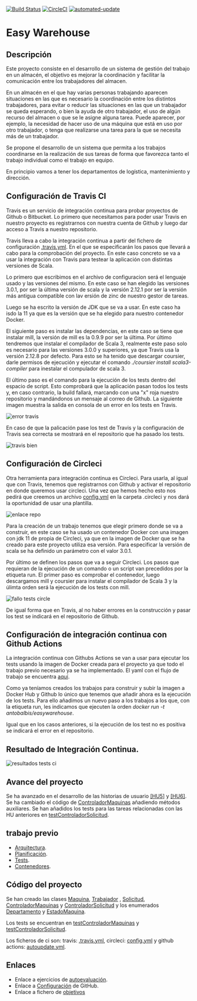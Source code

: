 [![Build Status](https://app.travis-ci.com/antobalbis/easywarehouse.svg?branch=main)](https://app.travis-ci.com/antobalbis/easywarehouse) [![CircleCI](https://circleci.com/gh/antobalbis/easywarehouse/tree/main.svg?style=svg)](https://circleci.com/gh/antobalbis/easywarehouse/tree/main) [![automated-update](https://github.com/antobalbis/easywarehouse/actions/workflows/autoupdate.yml/badge.svg?branch=main&event=push)](https://github.com/antobalbis/easywarehouse/actions/workflows/autoupdate.yml)
# Easy Warehouse

## Descripción

Este proyecto consiste en el desarrollo de un sistema de gestión del trabajo en un almacén, el objetivo es mejorar la coordinación y facilitar la comunicación entre los trabajadores del almacen.

En un almacén en el que hay varias personas trabajando aparecen situaciones en las que es necesario la coordinación entre los distintos trabajadores, para evitar o reducir las situaciones en las que un trabajador se queda esperando, o bien la ayuda de otro trabajador, el uso de algún recurso del almacen o que se le asigne alguna tarea. Puede aparecer, por ejemplo, la necesidad de hacer uso de una máquina que está en uso por otro trabajador, o tenga que realizarse una tarea para la que se necesita más de un trabajador.

Se propone el desarrollo de un sistema que permita a los trabajos coordinarse en la realización de sus tareas de forma que favorezca tanto el trabajo individual como el trabajo en equipo.

En principio vamos a tener los departamentos de logística, mantenimiento y dirección.

## Configuración de Travis CI

Travis es un servicio de integración continua para probar proyectos de Github o Bitbucket. Lo primero que necesitamos para poder usar Travis en nuestro proyecto es registrarnos con nuestra cuenta de Github y luego dar acceso a Travis a nuestro repositorio.

Travis lleva a cabo la integración continua a partir del fichero de configuración [.travis.yml](https://github.com/antobalbis/easywarehouse/blob/main/.travis.yml). En el que se especificarán los pasos que llevará a cabo para la comprobación del proyecto. En este caso concreto se va a usar la integración con Travis para testear la aplicación con distintas versiones de Scala.

Lo primero que escribimos en el archivo de configuracion será el lenguaje usado y las versiones del mismo. En este caso se han elegido las versiones 3.0.1, por ser la última versión de scala y la versión 2.12.1 por ser la versión más antigua compatible con lav ersión de zinc de nuestro gestor de tareas.

Luego se ha escrito la versión de JDK que se va a usar. En este caso ha isdo la 11 ya que es la versión que se ha elegido para nuestro contenedor Docker.

El siguiente paso es instalar las dependencias, en este caso se tiene que instalar mill, la versión de mill es la 0.9.9 por ser la última. Por último tendremos que instalar el compilador de Scala 3, realmente este paso solo es necesario para las versiones 3.0.0 y superiores, ya que Travis usa la versión 2.12.8 por defecto. Para esto se ha tenido que descargar coursier, darle permisos de ejecución y ejecutar el comando *./coursier install scala3-compiler* para inestalar el compulador de scala 3.

El último paso es el comando para la ejecución de los tests dentro del espacio de script. Esto comprobará que la aplicación pasan todos los tests y, en caso contrario, la build fallará, marcando con una "x" roja nuestro repositorio y mandándonos un mensaje al correo de Github. La siguiente imagen muestra la salida en consola de un error en los tests en Travis.

![error travis](https://github.com/antobalbis/easywarehouse/blob/main/docs/imagenes/fallo_test_travis.png)

En caso de que la palicación pase los test de Travis y la configuración de Travis sea correcta se mostrará en el repositorio que ha pasado los tests.

![travis bien](https://github.com/antobalbis/easywarehouse/blob/main/docs/imagenes/travis_bien.png)

## Configuración de Circleci

Otra herramienta para integración continua es Circleci. Para usarla, al igual que con Travis, tenemos que registrarnos con Github y activar el repositorio en donde queremos usar circleci. Una vez que hemos hecho esto nos pedirá que creemos un archivo [config.yml](https://github.com/antobalbis/easywarehouse/blob/main/.circleci/config.yml) en la carpeta .circleci y nos dará la oportunidad de usar una plantilla.

![enlace repo](https://github.com/antobalbis/easywarehouse/blob/main/docs/imagenes/capturaCircleCI.png)

Para la creación de un trabajo tenemos que elegir primero donde se va a construir, en este caso se ha usado un contenedor Docker con una imagen con jdk 11 de propia de Circleci, ya que en la imagen de Docker que se ha creado para este proyecto utiliza esa versión. Para especificar la versión de scala se ha definido un parámetro con el valor 3.0.1.

Por último se definen los pasos que va a seguir Circleci. Los pasos que requieran de la ejecución de un comando o un script van precedidos por la etiqueta run. El primer paso es comprobar el contenedor, luego descargamos mill y coursier para instalar el compilador de Scala 3 y la úlimta orden será la ejecución de los tests con mill.

![fallo tests circle](https://github.com/antobalbis/easywarehouse/blob/main/docs/imagenes/captura_error_circle_ci.png)

De igual forma que en Travis, al no haber errores en la construcción y pasar los test se indicará en el repositorio de Github.

## Configuración de integración continua con Github Actions

La integración continua con Githubs Actions se van a usar para ejecutar los tests usando la imagen de Docker creada para el proyecto ya que todo el trabajo previo necesario ya se ha implementado. El yaml con el flujo de trabajo se encuentra [aquí](https://github.com/antobalbis/easywarehouse/blob/main/.github/workflows/autoupdate.yml).

Como ya teníamos creados los trabajos para construir y subir la imagen a Docker Hub y Github lo único que tenemos que añadir ahora es la ejecución de los tests. Para ello añadimos un nuevo paso a los trabajos a los que, con la etiqueta run, les indicamos que ejecuten la orden *docker run -t antobalbis/easywarehouse*.

Igual que en los casos anteriores, si la ejecución de los test no es positiva se indicará el error en el repositorio.

## Resultado de Integración Continua.

![resultados tests ci](https://github.com/antobalbis/easywarehouse/blob/main/docs/imagenes/paso_test_ci.png)

## Avance del proyecto

Se ha avanzado en el desarrollo de las historias de usuario [[HU5]](https://github.com/antobalbis/easywarehouse/issues/25) y [[HU6]](https://github.com/antobalbis/easywarehouse/issues/26).
Se ha cambiado el código de [ControladorMaquinas](https://github.com/antobalbis/CC-20-21-antoniobalbis/blob/main/eWarehouse/src/ControladorMaquinas.scala) añadiendo métodos auxiliares.
Se han añadidos los tests para las tareas relacionadas con las HU anteriores en [testControladorSolicitud](https://github.com/antobalbis/easywarehouse/blob/main/eWarehouse/test/src/testControladorSolicitud.scala).

## trabajo previo
- [Arquitectura](https://github.com/antobalbis/easywarehouse/blob/main/docs/arquitectura.md).
- [Planificación](https://github.com/antobalbis/easywarehouse/blob/main/docs/planificacion.md).
- [Tests](https://github.com/antobalbis/easywarehouse/blob/main/docs/pruebas.md).
- [Contenedores](https://github.com/antobalbis/easywarehouse/blob/main/docs/contenedores.md).


## Código del proyecto

Se han creado las clases [Maquina](https://github.com/antobalbis/CC-20-21-antoniobalbis/blob/main/eWarehouse/src/Maquina.scala), [Trabajador](https://github.com/antobalbis/CC-20-21-antoniobalbis/blob/main/eWarehouse/src/Trabajador.scala) , [Solicitud](https://github.com/antobalbis/CC-20-21-antoniobalbis/blob/main/eWarehouse/src/Solicitud.scala), [ControladorMaquinas](https://github.com/antobalbis/CC-20-21-antoniobalbis/blob/main/eWarehouse/src/ControladorMaquinas.scala) y [ControladorSolicitud](https://github.com/antobalbis/CC-20-21-antoniobalbis/blob/main/eWarehouse/src/ControladorSolicitud.scala) y los enumerados [Departamento](https://github.com/antobalbis/CC-20-21-antoniobalbis/blob/main/eWarehouse/src/Departamento.scala) y [EstadoMaquina](https://github.com/antobalbis/CC-20-21-antoniobalbis/blob/main/eWarehouse/src/EstadoMaquina.scala).

Los tests se encuentran en [testControladorMaquinas](https://github.com/antobalbis/easywarehouse/blob/main/eWarehouse/test/src/testControladorMaquina.scala) y [testControladorSolicitud](https://github.com/antobalbis/easywarehouse/blob/main/eWarehouse/test/src/testControladorSolicitud.scala).

Los ficheros de ci son: travis: [.travis.yml](https://github.com/antobalbis/easywarehouse/blob/main/.travis.yml), circleci: [config.yml](https://github.com/antobalbis/easywarehouse/blob/main/.circleci/config.yml) y github actions: [autoupdate.yml](https://github.com/antobalbis/easywarehouse/blob/main/.github/workflows/autoupdate.yml).

## Enlaces
- Enlace a ejercicios de [autoevaluación](https://github.com/antobalbis/autoevaluacion).
- Enlace a [Configuración](https://github.com/antobalbis/CC-20-21-antoniobalbis/blob/main/docs/configuracion.md) de GitHub.
- Enlace a fichero de [objetivos](https://github.com/antobalbis/CC-20-21/blob/master/objetivos/antobalbis.md)